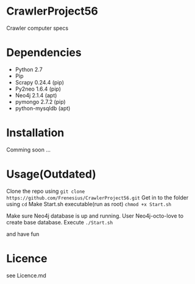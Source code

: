 CrawlerProject56
===============

Crawler computer specs

Dependencies
==============
+ Python 2.7
+ Pip
+ Scrapy 0.24.4   (pip)
+ Py2neo 1.6.4    (pip)
+ Neo4j 2.1.4     (apt)
+ pymongo 2.7.2   (pip)
+ python-mysqldb  (apt)

Installation
============
Comming soon ...

Usage(Outdated)
============
Clone the repo using ```git clone https://github.com/Frenesius/CrawlerProject56.git``` 
Get in to the folder using ```cd``` Make Start.sh executable(run as root) ```chmod +x Start.sh```

Make sure Neo4j database is up and running. User Neo4j-octo-love to create base database. 
Execute ```./Start.sh```

and have fun


Licence
=============
see Licence.md
